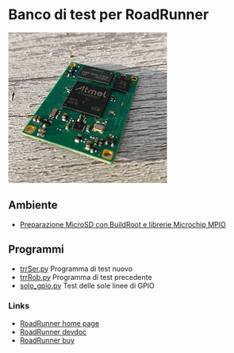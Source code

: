 # Banco di test per RoadRunner

![RoadRunner](roadrunner.jpg)

## Ambiente

* [Preparazione MicroSD con BuildRoot e librerie Microchip MPIO](https://www.acmesystems.it/roadrunner_buildroot)

## Programmi

* [trrSer.py](trrSer.py) Programma di test nuovo
* [trrRob.py](trrRob.py) Programma di test precedente
* [solo_gpio.py](solo_gpio.py) Test delle sole linee di GPIO

### Links

* [RoadRunner home page](https://www.acmesystems.it/roadrunner)
* [RoadRunner devdoc](ttps://www.acmesystems.it/doc_roadrunner)
* [RoadRunner buy](ttps://www.acmesystems.it/catalog_roadrunner)
